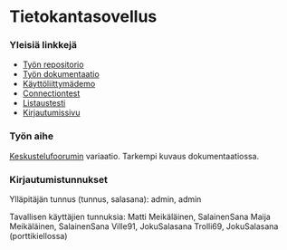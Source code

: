 Tietokantasovellus
==================

### Yleisiä linkkejä
* [Työn repositorio](https://github.com/jruo/tsoha)
* [Työn dokumentaatio](https://github.com/jruo/tsoha/blob/master/doc/dokumentaatio.pdf?raw=true)
* [Käyttöliittymädemo](http://jmruoho.users.cs.helsinki.fi/tsoha/html-demo/)
* [Connectiontest](http://jmruoho.users.cs.helsinki.fi/tsoha/tietokanta/connectiontest.php)
* [Listaustesti](http://jmruoho.users.cs.helsinki.fi/tsoha/tietokanta/listaustesti.php)
* [Kirjautumissivu](http://jmruoho.users.cs.helsinki.fi/tsoha/?action=login)

### Työn aihe
[Keskustelufoorumin](http://advancedkittenry.github.io/suunnittelu_ja_tyoymparisto/aiheet/Keskustelufoorumi.html) variaatio. Tarkempi kuvaus dokumentaatiossa.

### Kirjautumistunnukset
Ylläpitäjän tunnus (tunnus, salasana):
    admin, admin

Tavallisen käyttäjien tunnuksia:
    Matti Meikäläinen, SalainenSana
    Maija Meikäläinen, SalainenSana
    Ville91, JokuSalasana
    Trolli69, JokuSalasana    (porttikiellossa)
